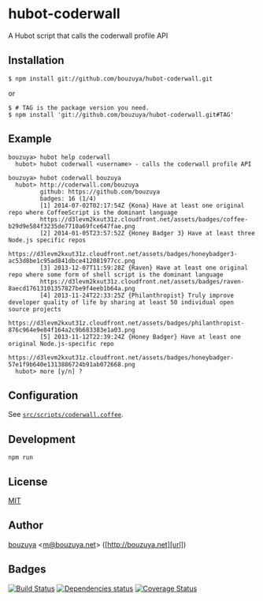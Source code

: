 # hubot-coderwall

A Hubot script that calls the coderwall profile API

## Installation

    $ npm install git://github.com/bouzuya/hubot-coderwall.git

or

    $ # TAG is the package version you need.
    $ npm install 'git://github.com/bouzuya/hubot-coderwall.git#TAG'

## Example

    bouzuya> hubot help coderwall
      hubot> hubot coderwall <username> - calls the coderwall profile API

    bouzuya> hubot coderwall bouzuya
      hubot> http://coderwall.com/bouzuya
             github: https://github.com/bouzuya
             badges: 16 (1/4)
             [1] 2014-07-02T02:17:54Z {Kona} Have at least one original repo where CoffeeScript is the dominant language
             https://d3levm2kxut31z.cloudfront.net/assets/badges/coffee-b29d9e584f3235de7710a69fce647fae.png
             [2] 2014-01-05T23:57:52Z {Honey Badger 3} Have at least three Node.js specific repos
             https://d3levm2kxut31z.cloudfront.net/assets/badges/honeybadger3-ac53d8be1c95ad841dbce412081977cc.png
             [3] 2013-12-07T11:59:28Z {Raven} Have at least one original repo where some form of shell script is the dominant language
             https://d3levm2kxut31z.cloudfront.net/assets/badges/raven-8aecd17613101357827be9f4eeb1b64a.png
             [4] 2013-11-24T22:33:25Z {Philanthropist} Truly improve developer quality of life by sharing at least 50 individual open source projects
             https://d3levm2kxut31z.cloudfront.net/assets/badges/philanthropist-876c964e9e84f164a2c9b683383e1a03.png
             [5] 2013-11-12T22:39:24Z {Honey Badger} Have at least one original Node.js-specific repo
             https://d3levm2kxut31z.cloudfront.net/assets/badges/honeybadger-57e1f9b640e1313886724b91ab072668.png
      hubot> more [y/n] ?

## Configuration

See [`src/scripts/coderwall.coffee`](src/scripts/coderwall.coffee).

## Development

`npm run`

## License

[MIT](LICENSE)

## Author

[bouzuya][user] &lt;[m@bouzuya.net][mail]&gt; ([http://bouzuya.net][url])

## Badges

[![Build Status][travis-badge]][travis]
[![Dependencies status][david-dm-badge]][david-dm]
[![Coverage Status][coveralls-badge]][coveralls]

[travis]: https://travis-ci.org/bouzuya/hubot-coderwall
[travis-badge]: https://travis-ci.org/bouzuya/hubot-coderwall.svg?branch=master
[david-dm]: https://david-dm.org/bouzuya/hubot-coderwall
[david-dm-badge]: https://david-dm.org/bouzuya/hubot-coderwall.png
[coveralls]: https://coveralls.io/r/bouzuya/hubot-coderwall
[coveralls-badge]: https://img.shields.io/coveralls/bouzuya/hubot-coderwall.svg
[user]: https://github.com/bouzuya
[mail]: mailto:m@bouzuya.net
[url]: http://bouzuya.net
